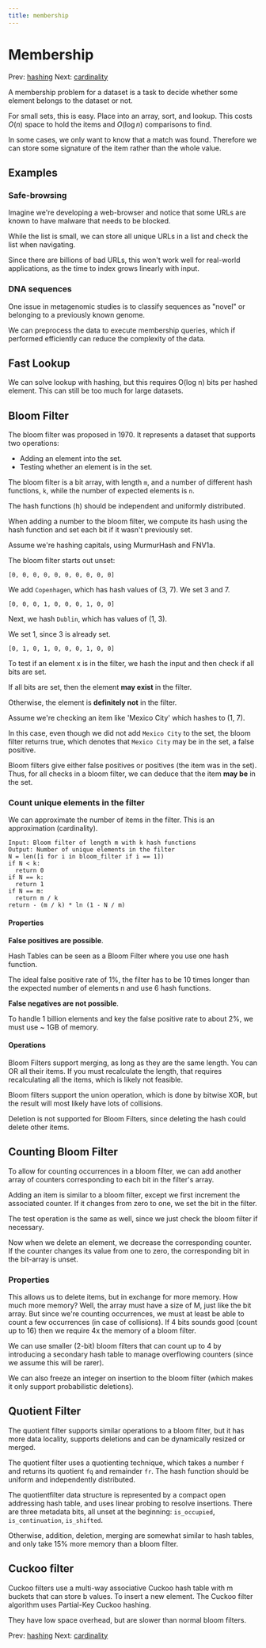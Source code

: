 ```yaml
---
title: membership
---
```


# Membership

Prev: [hashing](hashing.md) Next:
[cardinality](cardinality.md)

A membership problem for a dataset is a task to decide whether some
element belongs to the dataset or not.

For small sets, this is easy. Place into an array, sort, and lookup.
This costs $O(n)$ space to hold the items and $O(\log{} n)$ comparisons to
find.

In some cases, we only want to know that a match was found. Therefore we
can store some signature of the item rather than the whole value.

## Examples

### Safe-browsing

Imagine we're developing a web-browser and notice that some URLs are
known to have malware that needs to be blocked.

While the list is small, we can store all unique URLs in a list and
check the list when navigating.

Since there are billions of bad URLs, this won't work well for
real-world applications, as the time to index grows linearly with input.

### DNA sequences

One issue in metagenomic studies is to classify sequences as "novel"
or belonging to a previously known genome.

We can preprocess the data to execute membership queries, which if
performed efficiently can reduce the complexity of the data.

## Fast Lookup

We can solve lookup with hashing, but this requires O(log n) bits per
hashed element. This can still be too much for large datasets.

## Bloom Filter

The bloom filter was proposed in 1970. It represents a dataset that
supports two operations:

- Adding an element into the set.
- Testing whether an element is in the set.

The bloom filter is a bit array, with length `m`, and a number of
different hash functions, `k`, while the number of expected elements is
`n`.

The hash functions (h) should be independent and uniformly distributed.

When adding a number to the bloom filter, we compute its hash using the
hash function and set each bit if it wasn't previously set.

Assume we're hashing capitals, using MurmurHash and FNV1a.

The bloom filter starts out unset:

    [0, 0, 0, 0, 0, 0, 0, 0, 0, 0]

We add `Copenhagen`, which has hash values of (3, 7). We set 3 and 7.

    [0, 0, 0, 1, 0, 0, 0, 1, 0, 0]

Next, we hash `Dublin`, which has values of (1, 3).

We set 1, since 3 is already set.

    [0, 1, 0, 1, 0, 0, 0, 1, 0, 0]

To test if an element x is in the filter, we hash the input and then
check if all bits are set.

If all bits are set, then the element **may exist** in the filter.

Otherwise, the element is **definitely not** in the filter.

Assume we're checking an item like 'Mexico City' which hashes to (1,
7).

In this case, even though we did not add `Mexico City` to the set, the
bloom filter returns true, which denotes that `Mexico City` may be in
the set, a false positive.

Bloom filters give either false positives or positives (the item was in
the set). Thus, for all checks in a bloom filter, we can deduce that the
item **may be** in the set.

### Count unique elements in the filter

We can approximate the number of items in the filter. This is an
approximation (cardinality).

    Input: Bloom filter of length m with k hash functions
    Output: Number of unique elements in the filter
    N = len([i for i in bloom_filter if i == 1])
    if N < k:
      return 0
    if N == k:
      return 1
    if N == m:
      return m / k
    return - (m / k) * ln (1 - N / m)

#### Properties

**False positives are possible**.

Hash Tables can be seen as a Bloom Filter where you use one hash
function.

The ideal false positive rate of 1%, the filter has to be 10 times
longer than the expected number of elements n and use 6 hash functions.

**False negatives are not possible**.

To handle 1 billion elements and key the false positive rate to about
2%, we must use ~ 1GB of memory.

#### Operations

Bloom Filters support merging, as long as they are the same length. You
can OR all their items. If you must recalculate the length, that
requires recalculating all the items, which is likely not feasible.

Bloom filters support the union operation, which is done by bitwise XOR,
but the result will most likely have lots of collisions.

Deletion is not supported for Bloom Filters, since deleting the hash
could delete other items.

## Counting Bloom Filter

To allow for counting occurrences in a bloom filter, we can add another
array of counters corresponding to each bit in the filter's array.

Adding an item is similar to a bloom filter, except we first increment
the associated counter. If it changes from zero to one, we set the bit
in the filter.

The test operation is the same as well, since we just check the bloom
filter if necessary.

Now when we delete an element, we decrease the corresponding counter. If
the counter changes its value from one to zero, the corresponding bit in
the bit-array is unset.

### Properties

This allows us to delete items, but in exchange for more memory. How
much more memory? Well, the array must have a size of M, just like the
bit array. But since we're counting occurrences, we must at least be
able to count a few occurrences (in case of collisions). If 4 bits
sounds good (count up to 16) then we require 4x the memory of a bloom
filter.

We can use smaller (2-bit) bloom filters that can count up to 4 by
introducing a secondary hash table to manage overflowing counters (since
we assume this will be rarer).

We can also freeze an integer on insertion to the bloom filter (which
makes it only support probabilistic deletions).

## Quotient Filter

The quotient filter supports similar operations to a bloom filter, but
it has more data locality, supports deletions and can be dynamically
resized or merged.

The quotient filter uses a quotienting technique, which takes a number
`f` and returns its quotient `fq` and remainder `fr`. The hash function
should be uniform and independently distributed.

The quotientfilter data structure is represented by a compact open
addressing hash table, and uses linear probing to resolve insertions.
There are three metadata bits, all unset at the beginning:
`is_occupied`, `is_continuation`, `is_shifted`.

Otherwise, addition, deletion, merging are somewhat similar to hash
tables, and only take 15% more memory than a bloom filter.

## Cuckoo filter

Cuckoo filters use a multi-way associative Cuckoo hash table with m
buckets that can store b values. To insert a new element. The Cuckoo
filter algorithm uses Partial-Key Cuckoo hashing.

They have low space overhead, but are slower than normal bloom filters.

Prev: [hashing](hashing.md) Next:
[cardinality](cardinality.md)

